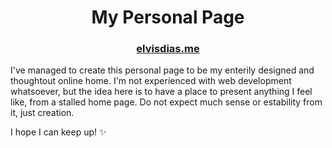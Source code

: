 <h1 align="center">
  My Personal Page
</h1>
<h3 align="center">
  <a href="elvisdias.me">elvisdias.me</a>
</h3>

I've managed to create this personal page to be my enterily designed and thoughtout online home. I'm not experienced with web development whatsoever, but the idea here is to have a place to present anything I feel like, from a stalled home page. Do not expect much sense or estability from it, just creation.

I hope I can keep up! :sparkles:
